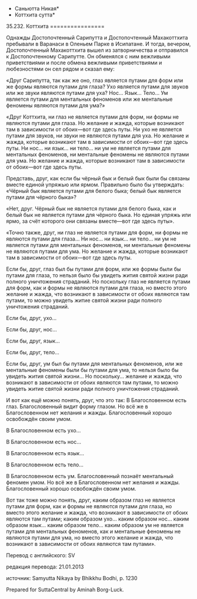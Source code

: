 * Саньютта Никая*
* Коттхита сутта*

35\.232\. Коттхита
\=\=\=\=\=\=\=\=\=\=\=\=\=\=\=\=

Однажды Достопочтенный Сарипутта и Достопочтенный Махакоттхита пребывали в Варанаси в Оленьем Парке в Исипатане\. И тогда, вечером, Достопочтенный Махакоттхита вышел из затворничества и отправился к Достопочтенному Сарипутте\. Он обменялся с ним вежливыми приветствиями и после обмена вежливыми приветствиями и любезностями он сел рядом и сказал ему:

«Друг Сарипутта, так как же оно, глаз является путами для форм или же формы являются путами для глаза? Ухо является путами для звуков или же звуки являются путами для уха? Нос… Язык… Тело… Ум является путами для ментальных феноменов или же ментальные феномены являются путами для ума?»

«Друг Коттхита, ни глаз не является путами для форм, ни формы не являются путами для глаза\. Но желание и жажда, которые возникают там в зависимости от обоих—вот где здесь путы\. Ни ухо не является путами для звуков, ни звуки не являются путами для уха\. Но желание и жажда, которые возникают там в зависимости от обоих—вот где здесь путы\. Ни нос… ни язык… ни тело… ни ум не является путами для ментальных феноменов, ни ментальные феномены не являются путами для ума\. Но желание и жажда, которые возникают там в зависимости от обоих—вот где здесь путы\.

Представь, друг, как если бы чёрный бык и белый бык были бы связаны вместе единой упряжью или ярмом\. Правильно было бы утверждать: «Чёрный бык является путами для белого быка; белый бык является путами для чёрного быка»?

«Нет, друг\. Чёрный бык не является путами для белого быка, как и белый бык не является путами для чёрного быка\. Но единая упряжь или ярмо, за счёт которого они связаны вместе—вот где здесь путы»\.

«Точно также, друг, ни глаз не является путами для форм, ни формы не являются путами для глаза… Ни нос… ни язык… ни тело… ни ум не является путами для ментальных феноменов, ни ментальные феномены не являются путами для ума\. Но желание и жажда, которые возникают там в зависимости от обоих—вот где здесь путы\.

Если бы, друг, глаз был бы путами для форм, или же формы были бы путами для глаза, то нельзя было бы увидеть жития святой жизни ради полного уничтожения страданий\. Но поскольку глаз не является путами для форм, как и формы не являются путами для глаза, но вместо этого желание и жажда, что возникают в зависимости от обоих являются там путами, то можно увидеть житие святой жизни ради полного уничтожения страданий\.

Если бы, друг, ухо…

Если бы, друг, нос…

Если бы, друг, язык…

Если бы, друг, тело…

Если бы, друг, ум был бы путами для ментальных феноменов, или же ментальные феномены были бы путами для ума, то нельзя было бы увидеть жития святой жизни… Но поскольку… желание и жажда, что возникают в зависимости от обоих являются там путами, то можно увидеть житие святой жизни ради полного уничтожения страданий\.

И вот как ещё можно понять, друг, что это так: В Благословенном есть глаз\. Благословенный видит форму глазом\. Но всё же в Благословенном нет желания и жажды\. Благословенный хорошо освобождён своим умом\.

В Благословенном есть ухо…

В Благословенном есть нос…

В Благословенном есть язык…

В Благословенном есть тело…

В Благословенном есть ум\. Благословенный познаёт ментальный феномен умом\. Но всё же в Благословенном нет желания и жажды\. Благословенный хорошо освобождён своим умом\.

Вот так тоже можно понять, друг, каким образом глаз не является путами для форм, как и формы не являются путами для глаза, но вместо этого желание и жажда, что возникают в зависимости от обоих являются там путами; каким образом ухо… каким образом нос… каким образом язык… каким образом тело… каким образом ум не является путами для ментальных феноменов, как и ментальные феномены не являются путами для ума, но вместо этого желание и жажда, что возникают в зависимости от обоих являются там путами»\.

Перевод с английского: SV

редакция перевода: 21\.01\.2013

источник: Samyutta Nikaya by Bhikkhu Bodhi, p\. 1230

Prepared for SuttaCentral by Aminah Borg\-Luck\.